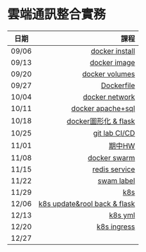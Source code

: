 # 雲端通訊整合實務
| 日期         | 課程   |
| --------     | -----:  |
| 09/06        |[docker install](/09/06.md)    |
| 09/13        |[docker image](09/13.md)    |
| 09/20        |[docker volumes](09/20.md)    |
| 09/27        |[Dockerfile](09/27.md)    |
| 10/04        |[docker network](10/04.md)    |
| 10/11        |[docker apache+sql](10/11.md)    |
| 10/18        |[docker圖形化 & flask](10/18.md)    |
| 10/25        |[git lab CI/CD](10/25.md)    |
| 11/01        |[期中HW](11/01.md)    |
| 11/08        |[docker swarm](11/08.md)    |
| 11/15        |[redis service](11/15.md)    |
| 11/22        |[swam label](11/22.md)    |
| 11/29        |[k8s](11/29.md)    |
| 12/06        |[k8s update&rool back & flask](12/06.md)    |
| 12/13        |[k8s yml](12/13.md)    |
| 12/20        |[k8s ingress](12/20.md)    |
| 12/27        ||